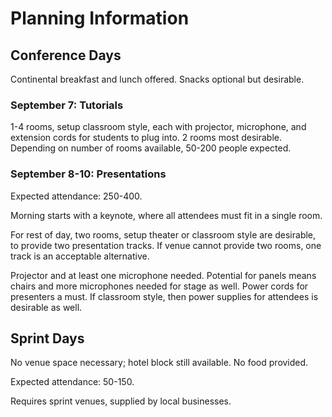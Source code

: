 # Planning Information

## Conference Days

Continental breakfast and lunch offered. Snacks optional but desirable.

### September 7: Tutorials

1-4 rooms, setup classroom style, each with projector, microphone, and extension cords for students to plug into. 2 rooms most desirable. Depending on number of rooms available, 50-200 people expected.

### September 8-10: Presentations

Expected attendance: 250-400.

Morning starts with a keynote, where all attendees must fit in a single room.

For rest of day, two rooms, setup theater or classroom style are desirable, to provide two presentation tracks. If venue cannot provide two rooms, one track is an acceptable alternative.

Projector and at least one microphone needed. Potential for panels means chairs and more microphones needed for stage as well. Power cords for presenters a must. If classroom style, then power supplies for attendees is desirable as well.

## Sprint Days

No venue space necessary; hotel block still available. No food provided.

Expected attendance: 50-150.

Requires sprint venues, supplied by local businesses.
